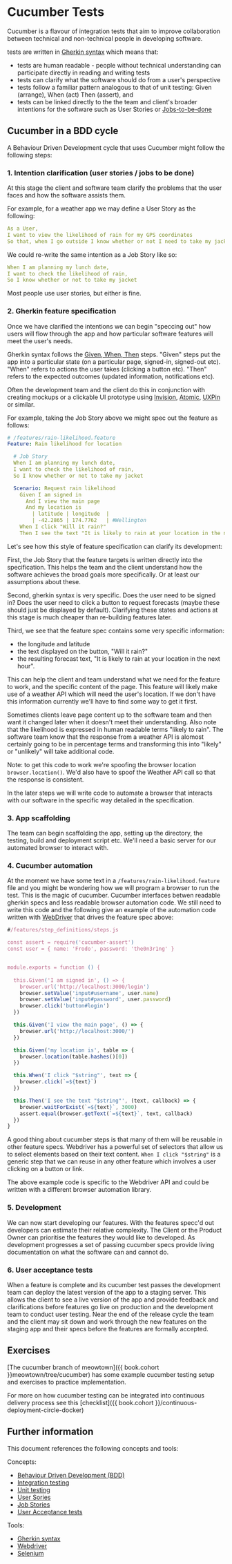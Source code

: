 # Cucumber Tests

Cucumber is a flavour of integration tests that aim to improve collaboration between technical and non-technical people in developing software. 

tests are written in [Gherkin syntax](https://cucumber.io/docs/reference) which means that:
  * tests are human readable - people without technical understanding can participate directly in reading and writing tests
  * tests can clarify what the software should do from a user's perspective
  * tests follow a familiar pattern analogous to that of unit testing:  Given (arrange), When (act) Then (assert), and 
  * tests can be linked directly to the the team and client's broader intentions for the software such as User Stories or [Jobs-to-be-done](https://blog.intercom.io/using-job-stories-design-features-ui-ux/)


## Cucumber in a BDD cycle

A Behaviour Driven Development cycle that uses Cucumber might follow the following steps:


### 1. Intention clarification (user stories / jobs to be done)

At this stage the client and software team clarify the problems that the user faces and how the software assists them. 

For example, for a weather app we may define a User Story as the following:

```yml
As a User,
I want to view the likelihood of rain for my GPS coordinates
So that, when I go outside I know whether or not I need to take my jacket

```

We could re-write the same intention as a Job Story like so:

```yml
When I am planning my lunch date, 
I want to check the likelihood of rain, 
So I know whether or not to take my jacket
```

Most people use user stories, but either is fine. 

### 2. Gherkin feature specification

Once we have clarified the intentions we can begin "speccing out" how users will flow through the app and how particular software features will meet the user's needs. 

Gherkin syntax follows the [Given, When, Then](https://github.com/cucumber/cucumber/wiki/Given-When-Then) steps. "Given" steps put the app into a particular state (on a particular page, signed-in, signed-out etc). "When" refers to actions the user takes (clicking a button etc). "Then" refers to the expected outcomes (updated information, notifications etc).

Often the development team and the client do this in conjunction with creating mockups or a clickable UI prototype using [Invision](https://www.invisionapp.com/), [Atomic](https://atomic.io/), [UXPin](https://www.uxpin.com/) or similar. 

For example, taking the Job Story above we might spec out the feature as follows:

```yml
# /features/rain-likelihood.feature
Feature: Rain likelihood for location

  # Job Story
  When I am planning my lunch date, 
  I want to check the likelihood of rain, 
  So I know whether or not to take my jacket

  Scenario: Request rain likelihood
    Given I am signed in
      And I view the main page
      And my location is
        | latitude | longitude  |
        | -42.2865 | 174.7762   | #Wellington
    When I click "Will it rain?"
    Then I see the text "It is likely to rain at your location in the next hour"
```

Let's see how this style of feature specification can clarify its development:

First, the Job Story that the feature targets is written directly into the specification. This helps the team and the client understand how the software achieves the broad goals more specifically. Or at least our assumptions about these.

Second, gherkin syntax is very specific. Does the user need to be signed in? Does the user need to click a button to request forecasts (maybe these should just be displayed by default). Clarifying these states and actions at this stage is much cheaper than re-building features later. 

Third, we see that the feature spec contains some very specific information:
 * the longitude and latitude
 * the text displayed on the button, "Will it rain?"
 * the resulting forecast text, "It is likely to rain at your location in the next hour".

This can help the client and team understand what we need for the feature to work, and the specific content of the page. This feature will likely make use of a weather API which will need the user's location. If we don't have this information currently we'll have to find some way to get it first. 

Sometimes clients leave page content up to the software team and then want it changed later when it doesn't meet their understanding. Also note that the likelihood is expressed in human readable terms "likely to rain". The software team know that the response from a weather API is alomost certainly going to be in percentage terms and transforming this into "likely" or "unlikely" will take additional code.

Note: to get this code to work we're spoofing the browser location `browser.location()`. We'd also have to spoof the Weather API call so that the response is consistent.  

In the later steps we will write code to automate a browser that interacts with our software in the specific way detailed in the specification.

### 3. App scaffolding

The team can begin scaffolding the app, setting up the directory, the testing, build and deployment script etc. We'll need a basic server for our automated browser to interact with.  

### 4. Cucumber automation

At the moment we have some text in a `/features/rain-likelihood.feature` file and you might be wondering how we will program a browser to run the test. This is the magic of cucumber. Cucumber interfaces betwen readable gherkin specs and less readable browser automation code. We still need to write this code and the following give an example of the automation code written with [WebDriver](http://webdriver.io/) that drives the feature spec above:

```js
#/features/step_definitions/steps.js

const assert = require('cucumber-assert')
const user = { name: 'Frodo', password: 'the0n3r1ng' }


module.exports = function () {
  
  this.Given('I am signed in', () => {
    browser.url('http://localhost:3000/login')
    browser.setValue('input#username', user.name)
    browser.setValue('input#password', user.password)
    browser.click('button#login')
  })

  this.Given('I view the main page', () => {
    browser.url('http://localhost:3000/')
  })

  this.Given('my location is', table => {
    browser.location(table.hashes()[0])
  })

  this.When('I click "$string"', text => {
    browser.click(`=${text}`)
  })

  this.Then('I see the text "$string"', (text, callback) => {
    browser.waitForExist(`=${text}`, 3000)
    assert.equal(browser.getText(`=${text}`, text, callback)
  })
}
```

A good thing about cucumber steps is that many of them will be reusable in other feature specs. Webdriver has a powerful set of selectors that allow us to select elements based on their text content.  `When I click "$string"` is a generic step that we can reuse in any other feature which involves a user clicking on a button or link.

The above  example code is specific to the Webdriver API and could be written with a different browser automation library.

### 5. Development

We can now start developing our features. With the features specc'd out developers can estimate their relative complexity. The Client or the Product Owner can prioritise the features they would like to developed. As development progresses a set of passing cucumber specs provide living documentation on what the software can and cannot do. 

### 6. User acceptance tests

When a feature is complete and its cucumber test passes the development team can deploy the latest version of the app to a staging server. This allows the client to see a live version of the app and provide feedback and clarifications before features go live on production and the development team to conduct user testing. Near the end of the release cycle the team and the client may sit down and work through the new features on the staging app and their specs before the features are formally accepted. 

## Exercises

[The cucumber branch of meowtown]({{ book.cohort }}meowtown/tree/cucumber) has some example cucumber testing setup and exercises to practice implementation.

For more on how cucumber testing can be integrated into continuous delivery process see this [checklist]({{ book.cohort }}/continuous-deployment-circle-docker) 

## Further information
This document references the following concepts and tools:

Concepts:

  * [Behaviour Driven Development (BDD)](https://en.wikipedia.org/wiki/Behavior-driven_development)
  * [Integration testing](/integration-testing.md)
  * [Unit testing](https://en.wikipedia.org/wiki/Unit_testing)
  * [User Sories](../agile/user-stories.md)
  * [Job Stories](https://jtbd.info/replacing-the-user-story-with-the-job-story-af7cdee10c27#.g9p9ceubs)
  * [User Acceptance tests](http://www.tutorialspoint.com/software_testing_dictionary/use_acceptance_testing.htm)
  
  
Tools: 
  
  * [Gherkin syntax](https://github.com/cucumber/cucumber/wiki/Gherkin)
  * [Webdriver](http://webdriver.io/)
  * [Selenium](http://www.seleniumhq.org/)



